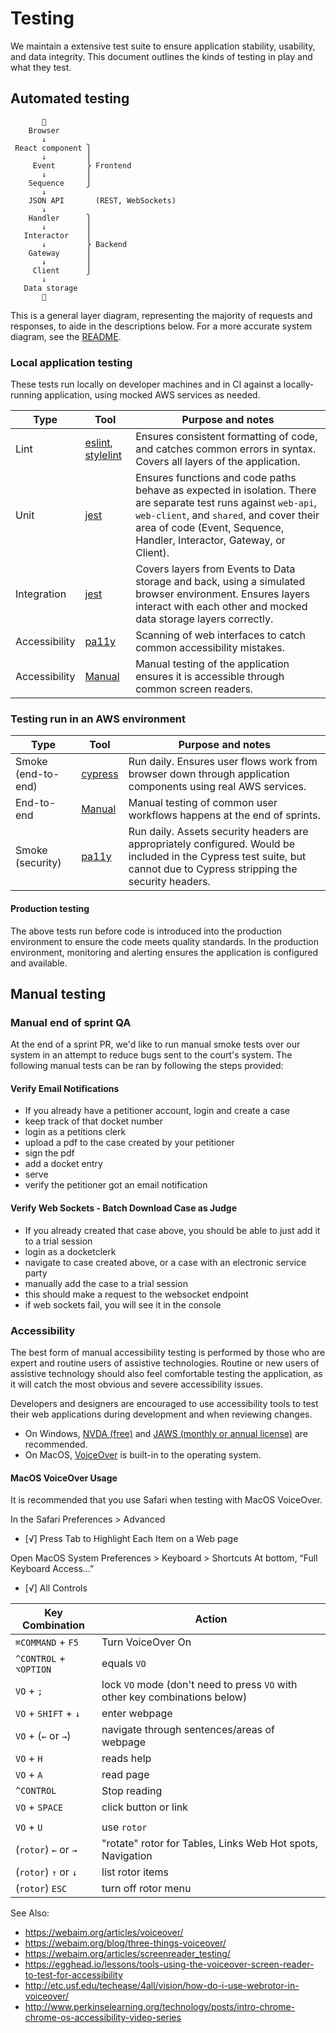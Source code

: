 # Testing

We maintain a extensive test suite to ensure application stability, usability, and data integrity. This document outlines the kinds of testing in play and what they test.

## Automated testing

```
       👤
    Browser
       ↓
 React component ⎫
       ↓         ⎪
     Event       ⎬ Frontend
       ↓         ⎪
    Sequence     ⎭
       ↓
    JSON API       (REST, WebSockets)
       ↓
    Handler      ⎫
       ↓         ⎪
   Interactor    ⎪
       ↓         ⎬ Backend
    Gateway      ⎪
       ↓         ⎪
     Client      ⎭
       ↓
   Data storage
       💾
```

This is a general layer diagram, representing the majority of requests and responses, to aide in the descriptions below. For a more accurate system diagram, see the [README](./README.md).

### Local application testing

These tests run locally on developer machines and in CI against a locally-running application, using mocked AWS services as needed.

| Type | Tool | Purpose and notes
|------|------|------------------
| Lint | [eslint](https://eslint.org/), [stylelint](https://stylelint.io/) | Ensures consistent formatting of code, and catches common errors in syntax. Covers all layers of the application.
| Unit | [jest](https://jestjs.io/) | Ensures functions and code paths behave as expected in isolation. There are separate test runs against `web-api`, `web-client`, and `shared`, and cover their area of code (Event, Sequence, Handler, Interactor, Gateway, or Client).
| Integration | [jest](https://jestjs.io/) | Covers layers from Events to Data storage and back, using a simulated browser environment. Ensures layers interact with each other and mocked data storage layers correctly.
| Accessibility | [pa11y](https://pa11y.org/) | Scanning of web interfaces to catch common accessibility mistakes.
| Accessibility | [Manual](#accessibility) | Manual testing of the application ensures it is accessible through common screen readers.

### Testing run in an AWS environment

| Type | Tool | Purpose and notes
|------|------|------------------
| Smoke (end-to-end) | [cypress](https://www.cypress.io/) | Run daily. Ensures user flows work from browser down through application components using real AWS services.
| End-to-end | [Manual](#manual-end-of-sprint-qa) | Manual testing of common user workflows happens at the end of sprints.
| Smoke (security) | [pa11y](https://pa11y.org/) | Run daily. Assets security headers are appropriately configured. Would be included in the Cypress test suite, but cannot due to Cypress stripping the security headers.

#### Production testing

The above tests run before code is introduced into the production environment to ensure the code meets quality standards. In the production environment, monitoring and alerting ensures the application is configured and available.

## Manual testing

### Manual end of sprint QA

At the end of a sprint PR, we'd like to run manual smoke tests over our system in an attempt to reduce bugs sent to the court's system.  The following manual tests can be ran by following the steps provided:

#### Verify Email Notifications
- If you already have a petitioner account, login and create a case
- keep track of that docket number
- login as a petitions clerk
- upload a pdf to the case created by your petitioner
- sign the pdf
- add a docket entry
- serve
- verify the petitioner got an email notification

#### Verify Web Sockets - Batch Download Case as Judge

- If you already created that case above, you should be able to just add it to a trial session
- login as a docketclerk
- navigate to case created above, or a case with an electronic service party
- manually add the case to a trial session
- this should make a request to the websocket endpoint
- if web sockets fail, you will see it in the console

### Accessibility

The best form of manual accessibility testing is performed by those who are expert and routine users of assistive technologies. Routine or new users of assistive technology should also feel comfortable testing the application, as it will catch the most obvious and severe accessibility issues.

Developers and designers are encouraged to use accessibility tools to test their web applications during development and when reviewing changes.

- On Windows, [NVDA (free)](https://www.nvaccess.org/download/) and [JAWS (monthly or annual license)](https://www.freedomscientific.com/Downloads/JAWS) are recommended.
- On MacOS, [VoiceOver](https://www.apple.com/voiceover/info/guide/_1124.html) is built-in to the operating system.

#### MacOS VoiceOver Usage

It is recommended that you use Safari when testing with MacOS VoiceOver.

In the Safari Preferences > Advanced

- [√] Press Tab to Highlight Each Item on a Web page

Open MacOS System Preferences > Keyboard > Shortcuts
At bottom, “Full Keyboard Access…”

- [√] All Controls

| Key Combination        | Action                                                                      |
| ---------------------- | --------------------------------------------------------------------------- |
| `⌘COMMAND` + `F5`      | Turn VoiceOver On                                                           |
| `^CONTROL` + `⌥OPTION` | equals `VO`                                                                 |
| `VO` + `;`             | lock `VO` mode (don't need to press `VO` with other key combinations below) |
| `VO` + `SHIFT` + `↓`   | enter webpage                                                               |
| `VO` + (`←` or `→`)    | navigate through sentences/areas of webpage                                 |
| `VO` + `H`             | reads help                                                                  |
| `VO` + `A`             | read page                                                                   |
| `^CONTROL`             | Stop reading                                                                |
| `VO` + `SPACE`         | click button or link                                                        |
|                        |                                                                             |
| `VO` + `U`             | use `rotor`                                                                 |
| (`rotor`) `←` or `→`   | "rotate" rotor for Tables, Links Web Hot spots, Navigation                  |
| (`rotor`) `↑` or `↓`   | list rotor items                                                            |
| (`rotor`) `ESC`        | turn off rotor menu                                                         |

See Also:

- https://webaim.org/articles/voiceover/
- https://webaim.org/blog/three-things-voiceover/
- https://webaim.org/articles/screenreader_testing/
- https://egghead.io/lessons/tools-using-the-voiceover-screen-reader-to-test-for-accessibility
- http://etc.usf.edu/techease/4all/vision/how-do-i-use-webrotor-in-voiceover/
- http://www.perkinselearning.org/technology/posts/intro-chrome-chrome-os-accessibility-video-series
